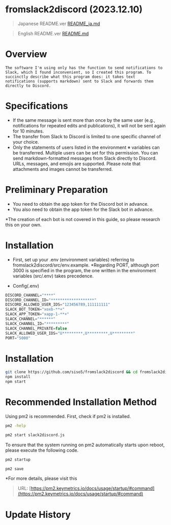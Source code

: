 # fromslack2discord (2023.12.10)

>Japanese README.ver 
>[README_ja.md](README_ja.md)

>English README.ver
>[README.md](README.md)


# Overview

```
The software I'm using only has the function to send notifications to Slack, which I found inconvenient, so I created this program. To succinctly describe what this program does: it takes text notifications (supports markdown) sent to Slack and forwards them directly to Discord.

```

# Specifications

- If the same message is sent more than once by the same user (e.g., notifications for repeated edits and publications), it will not be sent again for 10 minutes.
- The transfer from Slack to Discord is limited to one specific channel of your choice.
- Only the statements of users listed in the environment ※ variables can be transferred.
Multiple users can be set for this permission.
You can send markdown-formatted messages from Slack directly to Discord.
URLs, messages, and emojis are supported.
Please note that attachments and images cannot be transferred.

# Preliminary Preparation
- You need to obtain the app token for the Discord bot in advance.
- You also need to obtain the app token for the Slack bot in advance.

*The creation of each bot is not covered in this guide, so please research this on your own.


# Installation

- First, set up your .env (environment variables) referring to fromslack2discord/src/env.example.
*Regarding PORT, although port 3000 is specified in the program, the one written in the environment variables (src/.env) takes precedence.

- Config(.env)
```javascript
DISCORD_CHANNEL="****"
DISCORD_CHANNEL_ID="*******************"
DISCORD_ALLOWED_USER_IDS="123456789,111111111"
SLACK_BOT_TOKEN="xoxb-**+"
SLACK_APP_TOKEN="xapp-1-**+"
SLACK_CHANNEL="******"
SLACK_CHANNEL_ID="*********"
SLACK_CHANNEL_PRIVATE=false
SLACK_ALLOWED_USER_IDS="U*********,U*********,U*********"
PORT="5000"
```

# Installation
```sh
git clone https://github.com/siso5/fromslack2discord && cd fromslack2discord
npm install
npm start
```

# Recommended Installation Method

Using pm2 is recommended.
First, check if pm2 is installed.

```sh
pm2 -help
```
```sh
pm2 start slack2discord.js
```
To ensure that the system running on pm2 automatically starts upon reboot, please execute the following code.

```sh
pm2 startup
```
```sh
pm2 save
```
*For more details, please visit this
> URL: [https://pm2.keymetrics.io/docs/usage/startup/#command](https://pm2.keymetrics.io/docs/usage/startup/#command)

# Update History
 
